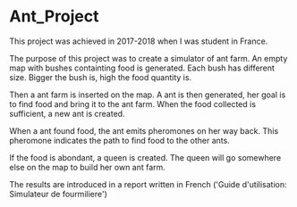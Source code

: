 # Ant_Project


This project was achieved in 2017-2018 when I was student in France.

The purpose of this project was to create a simulator of ant farm.
An empty map with bushes containting food is generated. Each bush has different size. Bigger the bush is, high the food quantity is.

Then a ant farm is inserted on the map. A ant is then generated, her goal is to find food and bring it to the ant farm.
When the food collected is sufficient, a new ant is created.

When a ant found food, the ant emits pheromones on her way back. This pheromone indicates the path to find food to the other ants.


If the food is abondant, a queen is created. The queen will go somewhere else on the map to build her own ant farm.

The results are introduced in a report written in French ('Guide d'utilisation: Simulateur de fourmiliere')
